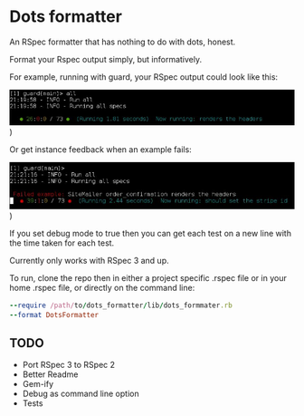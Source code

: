 # Dots formatter

An RSpec formatter that has nothing to do with dots, honest.

Format your Rspec output simply, but informatively.

For example, running with guard, your RSpec output could look like
this:

![Passing](docs/all_passing.jpg))

Or get instance feedback when an example fails:

![Failing](docs/with_failure.jpg))

If you set debug mode to true then you can get each test on a new line
with the time taken for each test.

Currently only works with RSpec 3 and up.

To run, clone the repo then in either a project specific .rspec file or
in your home .rspec file, or directly on the command line:

```ruby
--require /path/to/dots_formatter/lib/dots_formmater.rb
--format DotsFormatter
```

## TODO

* Port RSpec 3 to RSpec 2
* Better Readme
* Gem-ify
* Debug as command line option
* Tests
